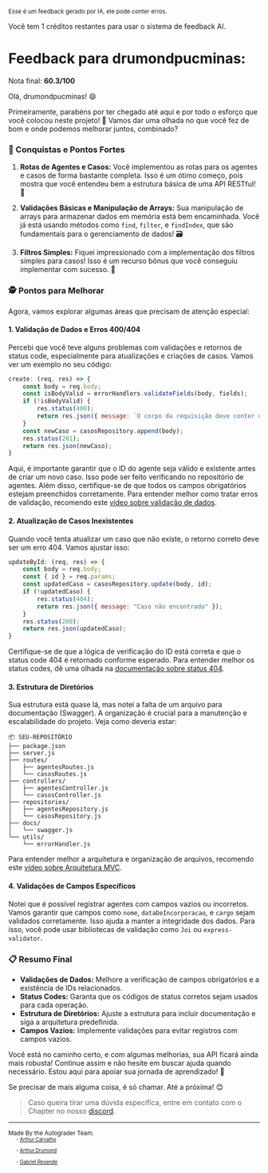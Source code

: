 <sup>Esse é um feedback gerado por IA, ele pode conter erros.</sup>

Você tem 1 créditos restantes para usar o sistema de feedback AI.

# Feedback para drumondpucminas:

Nota final: **60.3/100**

Olá, drumondpucminas! 😄

Primeiramente, parabéns por ter chegado até aqui e por todo o esforço que você colocou neste projeto! 🚀 Vamos dar uma olhada no que você fez de bom e onde podemos melhorar juntos, combinado?

### 🎉 Conquistas e Pontos Fortes

1. **Rotas de Agentes e Casos:** Você implementou as rotas para os agentes e casos de forma bastante completa. Isso é um ótimo começo, pois mostra que você entendeu bem a estrutura básica de uma API RESTful! 👏

2. **Validações Básicas e Manipulação de Arrays:** Sua manipulação de arrays para armazenar dados em memória está bem encaminhada. Você já está usando métodos como `find`, `filter`, e `findIndex`, que são fundamentais para o gerenciamento de dados! 🗃️

3. **Filtros Simples:** Fiquei impressionado com a implementação dos filtros simples para casos! Isso é um recurso bônus que você conseguiu implementar com sucesso. 🎯

### 🕵️ Pontos para Melhorar

Agora, vamos explorar algumas áreas que precisam de atenção especial:

#### 1. **Validação de Dados e Erros 400/404**

Percebi que você teve alguns problemas com validações e retornos de status code, especialmente para atualizações e criações de casos. Vamos ver um exemplo no seu código:

```javascript
create: (req, res) => {
    const body = req.body;
    const isBodyValid = errorHandlers.validateFields(body, fields);
    if (!isBodyValid) {
        res.status(400);
        return res.json({ message: `O corpo da requisição deve conter os seguintes campos: ${fields}` });
    }
    const newCaso = casosRepository.append(body);
    res.status(201);
    return res.json(newCaso);
}
```

Aqui, é importante garantir que o ID do agente seja válido e existente antes de criar um novo caso. Isso pode ser feito verificando no repositório de agentes. Além disso, certifique-se de que todos os campos obrigatórios estejam preenchidos corretamente. Para entender melhor como tratar erros de validação, recomendo este [vídeo sobre validação de dados](https://youtu.be/yNDCRAz7CM8?si=Lh5u3j27j_a4w3A_).

#### 2. **Atualização de Casos Inexistentes**

Quando você tenta atualizar um caso que não existe, o retorno correto deve ser um erro 404. Vamos ajustar isso:

```javascript
updateById: (req, res) => {
    const body = req.body;
    const { id } = req.params;
    const updatedCaso = casosRepository.update(body, id);
    if (!updatedCaso) {
        res.status(404);
        return res.json({ message: "Caso não encontrado" });
    }
    res.status(200);
    return res.json(updatedCaso);
}
```

Certifique-se de que a lógica de verificação do ID está correta e que o status code 404 é retornado conforme esperado. Para entender melhor os status codes, dê uma olhada na [documentação sobre status 404](https://developer.mozilla.org/pt-BR/docs/Web/HTTP/Status/404).

#### 3. **Estrutura de Diretórios**

Sua estrutura está quase lá, mas notei a falta de um arquivo para documentação (Swagger). A organização é crucial para a manutenção e escalabilidade do projeto. Veja como deveria estar:

```
📦 SEU-REPOSITÓRIO
├── package.json
├── server.js
├── routes/
│   ├── agentesRoutes.js
│   └── casosRoutes.js
├── controllers/
│   ├── agentesController.js
│   └── casosController.js
├── repositories/
│   ├── agentesRepository.js
│   └── casosRepository.js
├── docs/
│   └── swagger.js
└── utils/
    └── errorHandler.js
```

Para entender melhor a arquitetura e organização de arquivos, recomendo este [vídeo sobre Arquitetura MVC](https://youtu.be/bGN_xNc4A1k?si=Nj38J_8RpgsdQ-QH).

#### 4. **Validações de Campos Específicos**

Notei que é possível registrar agentes com campos vazios ou incorretos. Vamos garantir que campos como `nome`, `dataDeIncorporacao`, e `cargo` sejam validados corretamente. Isso ajuda a manter a integridade dos dados. Para isso, você pode usar bibliotecas de validação como `Joi` ou `express-validator`.

### 📋 Resumo Final

- **Validações de Dados:** Melhore a verificação de campos obrigatórios e a existência de IDs relacionados.
- **Status Codes:** Garanta que os códigos de status corretos sejam usados para cada operação.
- **Estrutura de Diretórios:** Ajuste a estrutura para incluir documentação e siga a arquitetura predefinida.
- **Campos Vazios:** Implemente validações para evitar registros com campos vazios.

Você está no caminho certo, e com algumas melhorias, sua API ficará ainda mais robusta! Continue assim e não hesite em buscar ajuda quando necessário. Estou aqui para apoiar sua jornada de aprendizado! 🚀

Se precisar de mais alguma coisa, é só chamar. Até a próxima! 😊

> Caso queira tirar uma dúvida específica, entre em contato com o Chapter no nosso [discord](https://discord.gg/gTUbnPgj).



---
<sup>Made By the Autograder Team.</sup><br>&nbsp;&nbsp;&nbsp;&nbsp;<sup><sup>- [Arthur Carvalho](https://github.com/ArthurCRodrigues)</sup></sup><br>&nbsp;&nbsp;&nbsp;&nbsp;<sup><sup>- [Arthur Drumond](https://github.com/drumondpucminas)</sup></sup><br>&nbsp;&nbsp;&nbsp;&nbsp;<sup><sup>- [Gabriel Resende](https://github.com/gnvr29)</sup></sup>